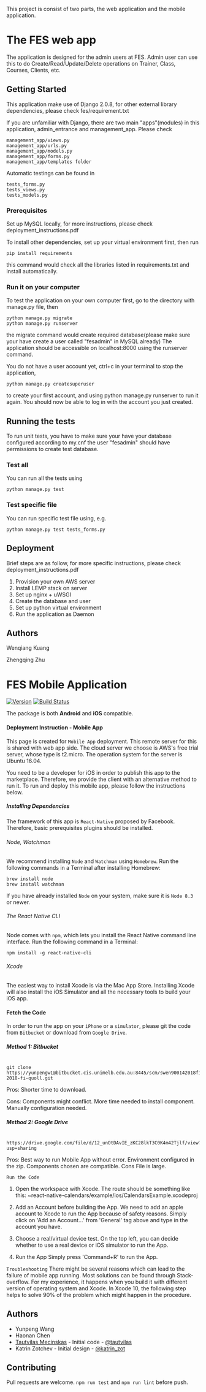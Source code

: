 This project is consist of two parts, the web application and the mobile application. 

# The FES web app

The application is designed for the admin users at FES. Admin user can use this to do Create/Read/Update/Delete operations on Trainer, Class, Courses, Clients, etc.

## Getting Started

This application make use of Django 2.0.8, for other external library dependencies, please check fes/requirement.txt

If you are unfamiliar with Django, there are two main "apps"(modules) in this application, admin_entrance and management_app.
Please check
```
management_app/views.py
management_app/urls.py
management_app/models.py
management_app/forms.py
management_app/templates folder
```
Automatic testings can be found in
```
tests_forms.py
tests_views.py
tests_models.py
```
### Prerequisites
Set up MySQL locally, for more instructions, please check deployment_instructions.pdf

To install other dependencies, set up your virtual environment first, then run

```
pip install requirements
```
this command would check all the libraries listed in requirements.txt and install automatically.

### Run it on your computer
To test the application on your own computer first, go to the directory with manage.py file, then

```
python manage.py migrate
python manage.py runserver
```
the migrate command would create required database(please make sure your have create a user called "fesadmin" in MySQL already)
The application should be accessible on localhost:8000 using the runserver command.

You do not have a user account yet, ctrl+c in your terminal to stop the application,
```
python manage.py createsuperuser
```
to create your first account, and using python manage.py runserver to run it again.
You should now be able to log in with the account you just created.

## Running the tests

To run unit tests, you have to make sure your have your database configured according to my.cnf
the user "fesadmin" should have permissions to create test database.

### Test all

You can run all the tests using

```
python manage.py test
```

### Test specific file

You can run specific test file using, e.g.

```
python manage.py test tests_forms.py
```

## Deployment
Brief steps are as follow, for more specific instructions, please check deployment_instructions.pdf
1. Provision your own AWS server
2. Install LEMP stack on server
3. Set up nginx + uWSGI
4. Create the database and user
5. Set up python virtual environment
6. Run the application as Daemon

## Authors
Wenqiang Kuang

Zhengqing Zhu


# FES Mobile Application

[![Version](https://img.shields.io/npm/v/react-native-calendars.svg)](https://www.npmjs.com/package/react-native-calendars)
[![Build Status](https://travis-ci.org/wix/react-native-calendars.svg?branch=master)](https://travis-ci.org/wix/react-native-calendars)

The package is both **Android** and **iOS** compatible.

#### Deployment Instruction - Mobile App

This page is created for `Mobile App` deployment.
This remote server for this is shared with web app side.
The cloud server we choose is AWS's free trial server, whose type is t2.micro.
The operation system for the server is Ubuntu 16.04.

You need to be a developer for iOS in order to publish this app to the marketplace. Therefore, we provide the client with an alternative method to run it.
To run and deploy this mobile app, please follow the instructions below.

##### Installing Dependencies
The framework of this app is `React-Native` proposed by Facebook. Therefore, basic prerequisites plugins should be installed.

###### Node, Watchman
We recommend installing `Node` and `Watchman` using `Homebrew`.
Run the following commands in a Terminal after installing Homebrew:
```
brew install node
brew install watchman
```
If you have already installed `Node` on your system, make sure it is `Node 8.3` or newer.

###### The React Native CLI
Node comes with `npm`, which lets you install the React Native command line interface.
Run the following command in a Terminal:
```
npm install -g react-native-cli
```
###### Xcode
The easiest way to install Xcode is via the Mac App Store. Installing Xcode will also install the iOS Simulator and all the necessary tools to build your iOS app.

#### Fetch the Code
In order to run the app on your `iPhone` or a `simulator`, please git the code from `Bitbucket` or download from `Google Drive`.
##### Method 1: Bitbucket
#
```
git clone https://yunpengw1@bitbucket.cis.unimelb.edu.au:8445/scm/swen900142018fiquoll/swen90014-2018-fi-quoll.git
```
Pros:
Shorter time to download.

Cons:
Components might conflict.
More time needed to install component.
Manually configuration needed.
##### Method 2: Google Drive
#
```
https://drive.google.com/file/d/12_unOtDAvIE_zKC28lkT3C0K4m42Tjlf/view?usp=sharing
```
Pros:
Best way to run Mobile App without error.
Environment configured in the zip.
Components chosen are compatible.
Cons
File is large.

`Run the Code`
1. Open the workspace with Xcode.
The route should be something like this:
~react-native-calendars/example/ios/CalendarsExample.xcodeproj

2. Add an Account before building the App.
We need to add an apple account to Xcode to run the App because of safety reasons.
Simply click on 'Add an Account...' from 'General' tag above and type in the account you have.


3. Choose a real/virtual device test.
On the top left, you can decide whether to use a real device or iOS simulator to run the App.


4. Run the App
Simply press 'Command+R' to run the App.

`Troubleshooting`
There might be several reasons which can lead to the failure of mobile app running.
Most solutions can be found through Stack-overflow.
For my experience, it happens when you build it with different version of operating system and Xcode.
In Xcode 10, the following step helps to solve 90% of the problem which might happen in the procedure.


## Authors
* Yunpeng Wang
* Haonan Chen
* [Tautvilas Mecinskas](https://github.com/tautvilas/) - Initial code - [@tautvilas](https://twitter.com/TautviIas)
* Katrin Zotchev - Initial design - [@katrin_zot](https://twitter.com/katrin_zot)

## Contributing

Pull requests are welcome. `npm run test` and `npm run lint` before push.

